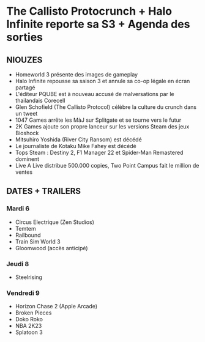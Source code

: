 # The Callisto Protocrunch + Halo Infinite reporte sa S3 + Agenda des sorties

## NIOUZES

- Homeworld 3 présente des images de gameplay
- Halo Infinite repousse sa saison 3 et annule sa co-op légale en écran partagé
- L'éditeur PQUBE est à nouveau accusé de malversations par le thailandais Corecell
- Glen Schofield (The Callisto Protocol) célèbre la culture du crunch dans un tweet
- 1047 Games arrête les MàJ sur Splitgate et se tourne vers le futur
- 2K Games ajoute son propre lanceur sur les versions Steam des jeux Bioshock
- Mitsuhiro Yoshida (River City Ransom) est décédé
- Le journaliste de Kotaku Mike Fahey est décédé
- Tops Steam : Destiny 2, F1 Manager 22 et Spider-Man Remastered dominent
- Live A Live distribue 500.000 copies, Two Point Campus fait le million de ventes

## DATES + TRAILERS

### Mardi 6
- Circus Electrique (Zen Studios)
- Temtem
- Railbound
- Train Sim World 3 
- Gloomwood (accès anticipé)

### Jeudi 8
- Steelrising

### Vendredi 9
- Horizon Chase 2 (Apple Arcade)
- Broken Pieces
- Doko Roko
- NBA 2K23
- Splatoon 3

